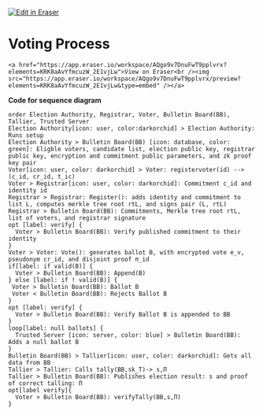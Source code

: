 <p><a target="_blank" href="https://app.eraser.io/workspace/AQgo9v7DnuFwT9pplvrx" id="edit-in-eraser-github-link"><img alt="Edit in Eraser" src="https://firebasestorage.googleapis.com/v0/b/second-petal-295822.appspot.com/o/images%2Fgithub%2FOpen%20in%20Eraser.svg?alt=media&amp;token=968381c8-a7e7-472a-8ed6-4a6626da5501"></a></p>

# Voting Process 
```
<a href="https://app.eraser.io/workspace/AQgo9v7DnuFwT9pplvrx?elements=KRK8aAvYfmcuzW_2E1vjLw">View on Eraser<br /><img src="https://app.eraser.io/workspace/AQgo9v7DnuFwT9pplvrx/preview?elements=KRK8aAvYfmcuzW_2E1vjLw&type=embed" /></a>
```
**Code for sequence diagram**

```
order Election Authority, Registrar, Voter, Bulletin Board(BB), Tallier, Trusted Server
Election Authority[icon: user, color:darkorchid] > Election Authority: Runs setup
Election Authority > Bulletin Board(BB) [icon: database, color: green]: Eligble voters, candidate list, election public key, registrar public key, encryption and commitment public parameters, and zk proof key pair
Voter[icon: user, color: darkorchid] > Voter: registervoter(id) -->(c_id, cr_id, t_ic)
Voter > Registrar[icon: user, color: darkorchid]: Commitment c_id and identity id
Registrar > Registrar: Register(): adds identity and commitment to list L, computes merkle tree root rtL, and signs pair (L, rtL)
Registrar > Bulletin Board(BB): Commitments, Merkle tree root rtL, list of voters, and registrar signature
opt [label: verify] {
  Voter > Bulletin Board(BB): Verify published commitment to their identity
}
Voter > Voter: Vote(): generates ballot B, with encrypted vote e_v, pseudonym cr_id, and disjoint proof π_id
if[label: if valid(B)] {
  Voter > Bulletin Board(BB): Append(B)
} else [label: if ! valid(B)] {
 Voter > Bulletin Board(BB): Ballot B
 Voter < Bulletin Board(BB): Rejects Ballot B
}
opt [label: verify] {
  Voter > Bulletin Board(BB): Verify Ballot B is appended to BB
}
loop[label: null ballots] {
  Trusted Server [icon: server, color: blue] > Bulletin Board(BB): Adds a null ballot B
}
Bulletin Board(BB) > Tallier[icon: user, color: darkorchid]: Gets all data from BB
Tallier > Tallier: Calls tally(BB,sk_T)-> s,Π
Tallier > Bulletin Board(BB): Publishes election result: s and proof of correct talling: Π
opt[label verify]{
  Voter > Bulletin Board(BB): verifyTally(BB,s,Π)
}
```



<!--- Eraser file: https://app.eraser.io/workspace/AQgo9v7DnuFwT9pplvrx --->